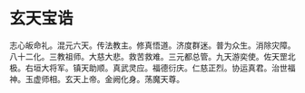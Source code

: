 # 玄天宝诰

志心皈命礼。混元六天。传法教主。修真悟道。济度群迷。普为众生。消除灾障。八十二化。三教祖师。大慈大悲。救苦救难。三元都总管。九天游奕使。佐天罡北极。右垣大将军。镇天助顺。真武灵应。福德衍庆。仁慈正烈。协运真君。治世福神。玉虚师相。玄天上帝。金阙化身。荡魔天尊。

